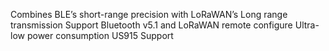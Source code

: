 Combines BLE’s short-range precision with LoRaWAN’s Long range transmission
Support Bluetooth v5.1 and LoRaWAN remote configure
Ultra-low power consumption
US915 Support
